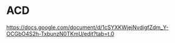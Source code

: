 # ACD

https://docs.google.com/document/d/1cSYXKWjejNvdigfZdm_Y-OCGbO4S2h-TxbunzN0TKmU/edit?tab=t.0
